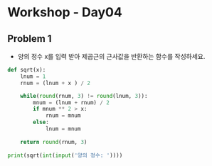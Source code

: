 # Workshop - Day04

## Problem 1

- 양의 정수 x를 입력 받아 제곱근의 근사값을 반환하는 함수를 작성하세요.

```python
def sqrt(x):
    lnum = 1
    rnum = (lnum + x ) / 2

    while(round(rnum, 3) != round(lnum, 3)):
        mnum = (lnum + rnum) / 2
        if mnum ** 2 > x:
            rnum = mnum
        else:
            lnum = mnum
            
    return round(rnum, 3)
        
print(sqrt(int(input('양의 정수: '))))
```



